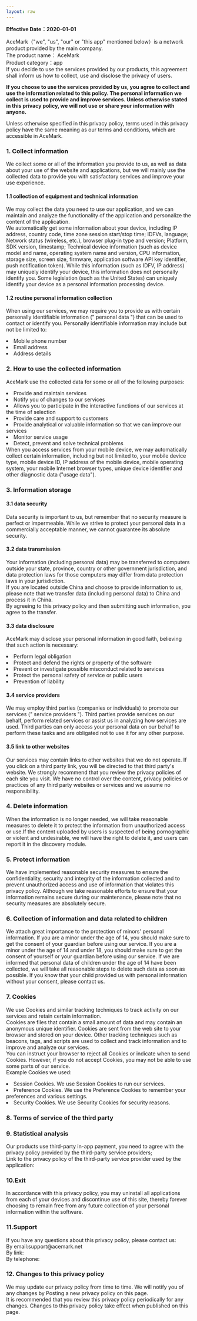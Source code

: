 ```yaml
---
layout: raw
---
```


<p><strong>Effective Date：2020-01-01</strong></p>
<p>AceMark（"we", "us", "our" or "this app" mentioned below）is a network product provided by the main company.
<br>The product name： AceMark    
<br>Product category：app        
<br>If you decide to use the services provided by our products, this agreement shall inform us how to collect, use and disclose the privacy of users.</p>

<p><strong>If you choose to use the services provided by us, you agree to collect and use the information related to this policy. The personal information we collect is used to provide and improve services. Unless otherwise stated in this privacy policy, we will not use or share your information with anyone.</strong></p>
<p>Unless otherwise specified in this privacy policy, terms used in this privacy policy have the same meaning as our terms and conditions, which are accessible in AceMark.</p>

<h3 class="title-l1" >1. Collect information</h3>
<p class="g-para">We collect some or all of the information you provide to us, as well as data about your use of the website and applications, but we will mainly use the collected data to provide you with satisfactory services and improve your use experience.</p>
<h4 class="title-l1" >1.1 collection of equipment and technical information</h4>
<p>We may collect the data you need to use our application, and we can maintain and analyze the functionality of the application and personalize the content of the application.
    <br>We automatically get some information about your device, including IP address, country code, time zone session start/stop time; IDFVs, language; Network status (wireless, etc.), browser plug-in type and version; Platform, SDK version, timestamp; Technical device information (such as device model and name, operating system name and version, CPU information, storage size, screen size, firmware, application software API key identifier, push notification token). While this information (such as IDFV, IP address) may uniquely identify your device, this information does not personally identify you. Some legislation (such as the United States) can uniquely identify your device as a personal information processing device.</p>
<h4 class="title-l1" >1.2 routine personal information collection</h4>
<p>When using our services, we may require you to provide us with certain personally identifiable information (" personal data ") that can be used to contact or identify you. Personally identifiable information may include but not be limited to:</p>
<li>Mobile phone number</li>
<li>Email address</li>
<li>Address details</li>

<h3 class="title-l1" >2. How to use the collected information</h3>
<p> AceMark use the collected data for some or all of the following purposes:
<li>Provide and maintain services</li>
<li>Notify you of changes to our services</li>
<li>Allows you to participate in the interactive functions of our services at the time of selection</li>
<li>Provide care and support to customers</li>
<li>Provide analytical or valuable information so that we can improve our services</li>
<li>Monitor service usage</li>
<li>Detect, prevent and solve technical problems</li>
When you access services from your mobile device, we may automatically collect certain information, including but not limited to, your mobile device type, mobile device ID, IP address of the mobile device, mobile operating system, your mobile Internet browser types, unique device identifier and other diagnostic data ("usage data").</p>


<h3 class="title-l1" >3. Information storage</h3>
<h4 class="title-l1" >3.1 data security</h4>
<p>Data security is important to us, but remember that no security measure is perfect or impermeable. While we strive to protect your personal data in a commercially acceptable manner, we cannot guarantee its absolute security.</p>
<h4 class="title-l1" >3.2 data transmission</h4>
<p>Your information (including personal data) may be transferred to computers outside your state, province, country or other government jurisdiction, and data protection laws for those computers may differ from data protection laws in your jurisdiction.
    <br>If you are located outside China and choose to provide information to us, please note that we transfer data (including personal data) to China and process it in China.
    <br>By agreeing to this privacy policy and then submitting such information, you agree to the transfer.
</p>
<h4 class="title-l1" >3.3 data disclosure</h4>
<p>AceMark may disclose your personal information in good faith, believing that such action is necessary:
<li>Perform legal obligation</li>
<li>Protect and defend the rights or property of the software</li>
<li>Prevent or investigate possible misconduct related to services</li>
<li>Protect the personal safety of service or public users</li>
<li>Prevention of liability</li></p>
<h4 class="title-l1" >3.4 service providers</h4>
<p>We may employ third parties (companies or individuals) to promote our services (" service providers "). Third parties provide services on our behalf, perform related services or assist us in analyzing how services are used. Third parties can only access your personal data on our behalf to perform these tasks and are obligated not to use it for any other purpose.</p>
<h4 class="title-l1" >3.5 link to other websites</h4>
<p>Our services may contain links to other websites that we do not operate. If you click on a third party link, you will be directed to that third party's website. We strongly recommend that you review the privacy policies of each site you visit.
    We have no control over the content, privacy policies or practices of any third party websites or services and we assume no responsibility.</p>
<h3 class="title-l1" >4. Delete information</h3>
<p>When the information is no longer needed, we will take reasonable measures to delete it to protect the information from unauthorized access or use.If the content uploaded by users is suspected of being pornographic or violent and undesirable, we will have the right to delete it, and users can report it in the discovery module.</p>
<h3 class="title-l1" >5. Protect information</h3>
<p>We have implemented reasonable security measures to ensure the confidentiality, security and integrity of the information collected and to prevent unauthorized access and use of information that violates this privacy policy. Although we take reasonable efforts to ensure that your information remains secure during our maintenance, please note that no security measures are absolutely secure.
</p>
<h3 class="title-l1" >6. Collection of information and data related to children</h3>
<p>We attach great importance to the protection of minors' personal information. If you are a minor under the age of 14, you should make sure to get the consent of your guardian before using our service. If you are a minor under the age of 14 and under 18, you should make sure to get the consent of yourself or your guardian before using our service. If we are informed that personal data of children under the age of 14 have been collected, we will take all reasonable steps to delete such data as soon as possible. If you know that your child provided us with personal information without your consent, please contact us.</p>
<h3 class="title-l1" >7. Cookies</h3>
<p>We use Cookies and similar tracking techniques to track activity on our services and retain certain information.
    <br>Cookies are files that contain a small amount of data and may contain an anonymous unique identifier. Cookies are sent from the web site to your browser and stored on your device. Other tracking techniques such as beacons, tags, and scripts are used to collect and track information and to improve and analyze our services.
    <br>You can instruct your browser to reject all Cookies or indicate when to send Cookies. However, if you do not accept Cookies, you may not be able to use some parts of our service.
    <br>Example Cookies we used:
<li>Session Cookies. We use Session Cookies to run our services.</li>
<li>Preference Cookies. We use the Preference Cookies to remember your preferences and various settings.</li>
<li>Security Cookies. We use Security Cookies for security reasons.</li>
</p>

<h3 class="title-l1" >8. Terms of service of the third party</h3>




<h3 class="title-l1" >9. Statistical analysis</h3>
<p>Our products use third-party in-app payment, you need to agree with the privacy policy provided by the third-party service providers;
    <br>Link to the privacy policy of the third-party service provider used by the application:
    </p>
<h3 class="title-l1" >10.Exit</h3>
<p>In accordance with this privacy policy, you may uninstall all applications from each of your devices and discontinue use of this site, thereby forever choosing to remain free from any future collection of your personal information within the software.</p>
<h3 class="title-l1" >11.Support</h3>
<p>If you have any questions about this privacy policy, please contact us:
    <br>By email:support@acemark.net    <br>By link:    <br>By telephone:</p>
<h3 class="title-l1" >12. Changes to this privacy policy</h3>
<p>We may update our privacy policy from time to time. We will notify you of any changes by Posting a new privacy policy on this page.
    <br>It is recommended that you review this privacy policy periodically for any changes. Changes to this privacy policy take effect when published on this page.</p>

<!--英文区文字结束-->
